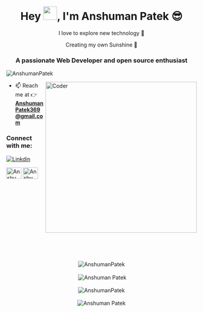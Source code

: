 <!--<p align="center"><img src="https://raw.githubusercontent.com/SurajPratap10/SurajPratap10/master/banner.jpg"></p> -->

<!--<h1 align="center">Hey 👋, I'm Anshuman Patek</h1> -->
<h1 align="center">Hey <img src="https://raw.githubusercontent.com/MartinHeinz/MartinHeinz/master/wave.gif" height="36px">, I'm Anshuman Patek 😎</h1>
 <!-- <img align=center width=100% src="https://readme-typing-svg.herokuapp.com?font=Sora&color=%2336BCF7&size=35&center=true&vCenter=true&width=600%&lines=Web+Developer;Full+stack+development"/> -->
  <p align="center">I love to explore new technology 🚀</p>
 <p align="center">Creating my own Sunshine 🌈</p>
<h3 align="center">A passionate Web Developer and open source enthusiast </h3>

<p align="left"> <img src="https://komarev.com/ghpvc/?username=AnshumanPatek&label=Profile%20views&color=0e75b6&style=flat" alt="AnshumanPatek" /> </p>
<img align="right" alt="Coder" src="https://camo.githubusercontent.com/a4c584bce1c41271485d28f92aaf9f581b3c88b68ca723b6edfd58b4ba988c2b/68747470733a2f2f63646e2e6472696262626c652e636f6d2f75736572732f313138373833362f73637265656e73686f74732f363533393432392f70726f6772616d65722e676966" width="400" />

- 📫 Reach me at 👉 **AnshumanPatek369@gmail.com**

 <h3 align="left">Connect with me:</h3>
<p align="left">
<!-- <a href="https://www.linkedin.com/in/anshuman-patek-4999021a8" target="blank"><img align="center" src="https://raw.githubusercontent.com/rahuldkjain/github-profile-readme-generator/master/src/images/icons/Social/linked-in-alt.svg" alt="AnshumanPatek" height="30" width="40" /></a> -->
  <a href="https://https://www.linkedin.com/in/anshuman-patek-4999021a8" target="_blank"><img alt="Linkdin" src="https://img.shields.io/badge/LinkedIn-000?logo=linkedin&logoColor=0A66C2&style=for-the-badge" style="vertical-align:center" /></a>
  <a href="https://www.instagram.com/anshumanpatek369" target="_blank"><img alt="" src="https://img.shields.io/badge/Instagram-000?style=for-the-badge&logo=Instagram&logoColor=E4405F" style="vertical-align:center" /></a></p>
<a href="https://www.hackerrank.com/anshumanpatek369" target="blank"><img align="center" src="https://raw.githubusercontent.com/rahuldkjain/github-profile-readme-generator/master/src/images/icons/Social/hackerrank.svg" alt="AnshumanPatek" height="30" width="40" /></a>
<a href="https://leetcode.com/anshumanpatek369" target="blank"><img align="center" src="https://raw.githubusercontent.com/rahuldkjain/github-profile-readme-generator/master/src/images/icons/Social/leet-code.svg" alt="AnshumanPatek" height="30" width="40" /></a>

 <!-- <a href="https://www.instagram.com/anshumanpatek369" target="blank"><img align="center" src="https://raw.githubusercontent.com/rahuldkjain/github-profile-readme-generator/master/src/images/icons/Social/instagram.svg" alt="AnshumanPatek" height="30" width="40" /></a> -->
  
</p>
<br>
<br>
<br>
<br>
<br>
<br>
<br>
<br>
<br>
<br>
<br>
<br>
<div align="center"><img align="center" src="https://github-readme-stats.vercel.app/api/top-langs?username=AnshumanPatek&show_icons=true&locale=en&layout=compact" alt="AnshumanPatek" /></div>
<br>
<div align="center">&nbsp;<img align="center" src="https://github-readme-stats.vercel.app/api?username=AnshumanPatek&show_icons=true&locale=en" alt="Anshuman Patek" /></div>
<br/>  
<div align="center"><img align="center" src="https://github-readme-streak-stats.herokuapp.com/?user=AnshumanPatek&" alt="AnshumanPatek" /></div>
<br/>  
<div align="center"><img align="center" src="https://github-readme-activity-graph.vercel.app/graph?username=AnshumanPatek&theme=react-dark" alt="Anshuman Patek" /></div>
<br/>
